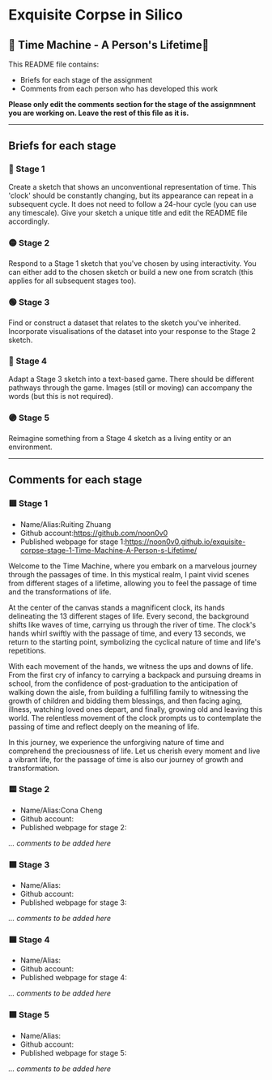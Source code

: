 # Exquisite Corpse in Silico
## 🔻 Time Machine - A Person's Lifetime🔻

This README file contains:
- Briefs for each stage of the assignment
- Comments from each person who has developed this work

**Please only edit the comments section for the stage of the assignmnent you are working on. Leave the rest of this file as it is.**

*****
## Briefs for each stage

### 🔴 Stage 1
Create a sketch that shows an unconventional representation of time. This 'clock' should be constantly changing, but its appearance can repeat in a subsequent cycle. It does not need to follow a 24-hour cycle (you can use any timescale). Give your sketch a unique title and edit the README file accordingly.

### 🟡 Stage 2
Respond to a Stage 1 sketch that you've chosen by using interactivity. You can either add to the chosen sketch or build a new one from scratch (this applies for all subsequent stages too).

### 🟢 Stage 3
Find or construct a dataset that relates to the sketch you've inherited. Incorporate visualisations of the dataset into your response to the Stage 2 sketch.

### 🔵 Stage 4
Adapt a Stage 3 sketch into a text-based game. There should be different pathways through the game. Images (still or moving) can accompany the words (but this is not required).

### 🟣 Stage 5
Reimagine something from a Stage 4 sketch as a living entity or an environment.

*****
## Comments for each stage

### 🟥 Stage 1
- Name/Alias:Ruiting Zhuang
- Github account:https://github.com/noon0v0
- Published webpage for stage 1:https://noon0v0.github.io/exquisite-corpse-stage-1-Time-Machine-A-Person-s-Lifetime/

Welcome to the Time Machine, where you embark on a marvelous journey through the passages of time. In this mystical realm, I paint vivid scenes from different stages of a lifetime, allowing you to feel the passage of time and the transformations of life.

At the center of the canvas stands a magnificent clock, its hands delineating the 13 different stages of life. Every second, the background shifts like waves of time, carrying us through the river of time. The clock's hands whirl swiftly with the passage of time, and every 13 seconds, we return to the starting point, symbolizing the cyclical nature of time and life's repetitions.

With each movement of the hands, we witness the ups and downs of life. From the first cry of infancy to carrying a backpack and pursuing dreams in school, from the confidence of post-graduation to the anticipation of walking down the aisle, from building a fulfilling family to witnessing the growth of children and bidding them blessings, and then facing aging, illness, watching loved ones depart, and finally, growing old and leaving this world. The relentless movement of the clock prompts us to contemplate the passing of time and reflect deeply on the meaning of life.

In this journey, we experience the unforgiving nature of time and comprehend the preciousness of life. Let us cherish every moment and live a vibrant life, for the passage of time is also our journey of growth and transformation.

### 🟨 Stage 2
- Name/Alias:Cona Cheng
- Github account:
- Published webpage for stage 2:

*... comments to be added here*

### 🟩 Stage 3
- Name/Alias:
- Github account:
- Published webpage for stage 3:

*... comments to be added here*

### 🟦 Stage 4
- Name/Alias:
- Github account:
- Published webpage for stage 4:

*... comments to be added here*

### 🟪 Stage 5
- Name/Alias:
- Github account:
- Published webpage for stage 5:

*... comments to be added here*
